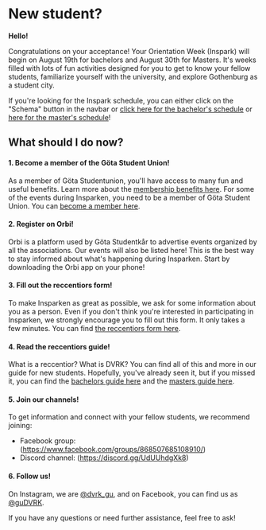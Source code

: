 # New student? 


**Hello!**

Congratulations on your acceptance! Your Orientation Week (Inspark) will begin on August 19th for bachelors and August 30th for Masters. It's weeks filled with lots of fun activities designed for you to get to know your fellow students, familiarize yourself with the university, and explore Gothenburg as a student city.

If you're looking for the Inspark schedule, you can either click on the "Schema" button in the navbar or [click here for the bachelor's schedule](/committees/dvrk/schedule/bachelor) or [here for the master's schedule](/committees/dvrk/schedule/master)!

## What should I do now?
<div class="dvrk-grid">
    <div>
        <h4>1. Become a member of the Göta Student Union!</h4>
        <p>
            As a member of Göta Studentunion, you&#39;ll have access to many fun and useful benefits. 
            Learn more about the <a href="https://www.gotastudentkar.se/en/medlemsformaner">membership benefits here</a>. 
            For some of the events during Insparken, you need to be a member of Göta Student Union. 
            You can <a href="https://medlem.gotastudentkar.se/en">become a member here</a>.
        </p>
    </div>
    <div>
        <h4>2. Register on Orbi!</h4>
        <p>
            Orbi is a platform used by Göta Studentkår to advertise events organized by all the associations. 
            Our events will also be listed here! This is the best way to stay informed about what's 
            happening during Insparken. Start by downloading the Orbi app on your phone!
        </p>
    </div>
    <div>
        <h4>3. Fill out the reccentiors form!</h4>
        <p>
            To make Insparken as great as possible, we ask for some information about you as a person. 
            Even if you don&#39;t think you&#39;re interested in participating in Insparken, 
            we strongly encourage you to fill out this form. It only takes a few minutes. 
            You can find <a href="/committees/dvrk/form">the reccentiors form here</a>.
        </p>
    </div>
    <div>
        <h4>4. Read the reccentiors guide!</h4>
        <p>
            What is a reccentior? What is DVRK? You can find all of this and more in our guide for new students. 
            Hopefully, you&#39;ve already seen it, but if you missed it, you can find the 
            <a href="/committees/dvrk/bachelor">bachelors guide here</a> and the <a href="/committees/dvrk/master">
            masters guide here</a>.
        </p>
    </div>
    <div>
        <h4>5. Join our channels!</h4>
        <p>
            To get information and connect with your fellow students, we recommend joining:
            <ul>
                <li>Facebook group: (<a href="https://www.facebook.com/groups/868507685108910/">https://www.facebook.com/groups/868507685108910/</a>)</li>
                <li>Discord channel: (<a href="https://discord.gg/UdUUhdgXk8">https://discord.gg/UdUUhdgXk8</a>)</li>
            </ul>
        </p>
    </div>
    <div>
        <h4>6. Follow us!</h4>
        <p>
            On Instagram, we are <a href="https://www.instagram.com/dvrk_gu/">@dvrk_gu</a>, 
            and on Facebook, you can find us as <a href="https://www.facebook.com/guDVRK">@guDVRK</a>.
        </p>
        <p>
            If you have any questions or need further assistance, feel free to ask!
        </p>
    </div>
</div>
